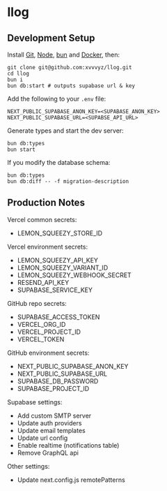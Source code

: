 # llog

## Development Setup

Install [Git](https://git-scm.com/book/en/v2/Getting-Started-Installing-Git),
[Node](https://nodejs.org/en/download), [bun](https://bun.sh/docs/installation)
and [Docker](https://docs.docker.com/engine/install), then:

```shell
git clone git@github.com:xvvvyz/llog.git
cd llog
bun i
bun db:start # outputs supabase url & key
```

Add the following to your `.env` file:

```dotenv
NEXT_PUBLIC_SUPABASE_ANON_KEY=<SUPABASE_ANON_KEY>
NEXT_PUBLIC_SUPABASE_URL=<SUPABSE_API_URL>
```

Generate types and start the dev server:

```shell
bun db:types
bun start
```

If you modify the database schema:

```shell
bun db:types
bun db:diff -- -f migration-description
```

## Production Notes

Vercel common secrets:

- LEMON_SQUEEZY_STORE_ID

Vercel environment secrets:

- LEMON_SQUEEZY_API_KEY
- LEMON_SQUEEZY_VARIANT_ID
- LEMON_SQUEEZY_WEBHOOK_SECRET
- RESEND_API_KEY
- SUPABASE_SERVICE_KEY

GitHub repo secrets:

- SUPABASE_ACCESS_TOKEN
- VERCEL_ORG_ID
- VERCEL_PROJECT_ID
- VERCEL_TOKEN

GitHub environment secrets:

- NEXT_PUBLIC_SUPABASE_ANON_KEY
- NEXT_PUBLIC_SUPABASE_URL
- SUPABASE_DB_PASSWORD
- SUPABASE_PROJECT_ID

Supabase settings:

- Add custom SMTP server
- Update auth providers
- Update email templates
- Update url config
- Enable realtime (notifications table)
- Remove GraphQL api

Other settings:

- Update next.config.js remotePatterns
